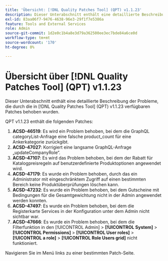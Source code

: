 ```yaml
---
title: 'Übersicht: [!DNL Quality Patches Tool] (QPT) v1.1.23'
description: Dieser Unterabschnitt enthält eine detaillierte Beschreibung der Probleme, die durch die in Version 1.1.23  [!DNL Quality Patches Tool]  Patches behoben wurden.
exl-id: 83aa06f7-9476-4638-96e3-29f1f7e5386a
feature: Tools and External Services
role: Admin
source-git-commit: 1d2e0c1b4a8e3d79a362500ee3ec7bde84a6ce0d
workflow-type: tm+mt
source-wordcount: '170'
ht-degree: 0%

---
```


# Übersicht über [!DNL Quality Patches Tool] (QPT) v1.1.23

Dieser Unterabschnitt enthält eine detaillierte Beschreibung der Probleme, die durch die in [!DNL Quality Patches Tool] (QPT) v1.1.23 verfügbaren Patches behoben wurden.

QPT v1.1.23 enthält die folgenden Patches:

1. **ACSD-46519**: Es wird ein Problem behoben, bei dem die GraphQL categoryList-Anfrage eine falsche product_count für eine Ankerkategorie zurückgibt.
1. **ACSD-47027**: Korrigiert eine langsame GraphQL-Anfrage „updateCompanyRole“.
1. **ACSD-47107**: Es wird das Problem behoben, bei dem der Rabatt für Katalogpreisregeln auf benutzerdefinierte Produktoptionen angewendet wird.
1. **ACSD-47179**: Es wurde ein Problem behoben, durch das ein Administrator mit eingeschränktem Zugriff auf einen bestimmten Bereich keine Produktüberprüfungen löschen kann.
1. **ACSD-47232**: Es wurde ein Problem behoben, bei dem Gutscheine mit Bedingungen für die Gesamtgewichtung nicht in der Admin angewendet werden konnten.
1. **ACSD-47497**: Es wurde ein Problem behoben, bei dem die Registerkarte Services in der Konfiguration unter dem Admin nicht sichtbar war.
1. **ACSD-47666**: Es wurde ein Problem behoben, bei dem die Filterfunktion in den [!UICONTROL Admin] > **[!UICONTROL System]** > **[!UICONTROL Permissions]** > **[!UICONTROL User roles]** > **[!UICONTROL a role]** > **[!UICONTROL Role Users grid]** nicht funktioniert.

Navigieren Sie im Menü links zu einer bestimmten Patch-Seite.
